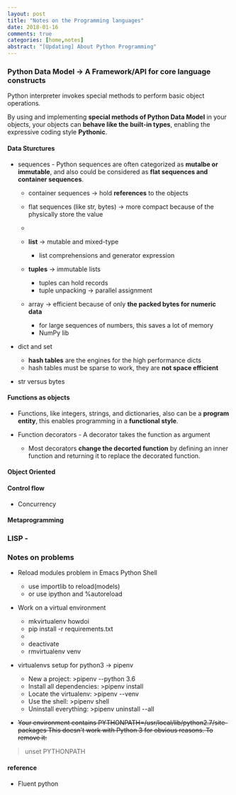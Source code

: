 ```yaml
---
layout: post
title: "Notes on the Programming languages"
date: 2018-01-16
comments: true
categories: [home,notes]
abstract: "[Updating] About Python Programming"
---
```


### Python Data Model -> A Framework/API for core language constructs

Python interpreter invokes special methods to perform basic object operations.

By using and implementing **special methods of Python Data Model** in your objects, your objects can **behave like the built-in types**, enabling the expressive coding style **Pythonic**.

#### Data Sturctures
  * sequences - Python sequences are often categorized as **mutalbe or immutable**, and also could be considered as **flat sequences and container sequences**.
    + container sequences -> hold **references** to the objects
    + flat sequences (like str, bytes) -> more compact because of the physically store the value
    + 
    + **list** -> mutable and mixed-type
      - list comprehensions and generator expression

    + **tuples** -> immutable lists
      - tuples can hold records
      - tuple unpacking -> parallel assignment

    + array -> efficient because of only **the packed bytes for numeric data**
      - for large sequences of numbers, this saves a lot of memory
      - NumPy lib
  
  * dict and set
    + **hash tables** are the engines for the high performance dicts
    + hash tables must be sparse to work, they are **not space efficient**
  
  * str versus bytes

#### Functions as objects
  * Functions, like integers, strings, and dictionaries, also can be a **program entity**, this enables programming in a **functional style**.
  
  * Function decorators - A decorator takes the function as argument  
    + Most decorators **change the decorted function** by defining an inner function and returning it to replace the decorated function.



  
#### Object Oriented


#### Control flow  
  * Concurrency 


#### Metaprogramming 


### LISP -

### Notes on problems
 * Reload modules problem in Emacs Python Shell
   - use importlib to reload(models) 
   - or use ipython and  %autoreload

 * Work on a virtual environment 
   - mkvirtualenv howdoi
   - pip install -r requirements.txt
   - 
   - deactivate 
   - rmvirtualenv venv 

 * virtualenvs setup for python3 -> pipenv
   - New a project: >pipenv --python 3.6
   - Install all dependencies:  >pipenv install
   - Locate the virtualenv: >pipenv --venv
   - Use the shell: >pipenv shell
   - Uninstall everything:  >pipenv uninstall --all

 * <del>Your environment contains PYTHONPATH=/usr/local/lib/python2.7/site-packages
This doesn't work with Python 3 for obvious reasons. To remove it:
> unset PYTHONPATH </del>


#### reference
* Fluent python
